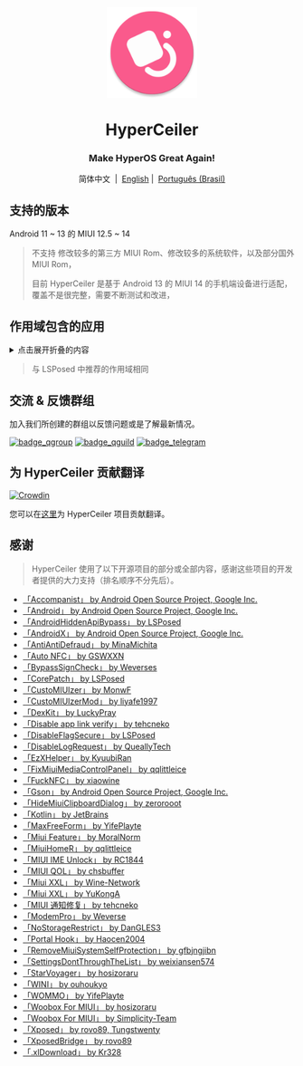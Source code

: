 <div align="center">

<img width="" src="/imgs/icon.png" width=160 height=160 align="center">

# HyperCeiler

### Make HyperOS Great Again!

简体中文&nbsp;&nbsp;|&nbsp;&nbsp;[English](/README_en-US.md)
|&nbsp;&nbsp;[Português (Brasil)](/README_pt-BR.md)

</div>

## 支持的版本

Android 11 ~ 13 的 MIUI 12.5 ~ 14

> 不支持 修改较多的第三方 MIUI Rom、修改较多的系统软件，以及部分国外 MIUI Rom，
>
> 目前 HyperCeiler 是基于 Android 13 的 MIUI 14 的手机端设备进行适配，覆盖不是很完整，需要不断测试和改进，
>

## 作用域包含的应用

<details>
    <summary>点击展开折叠的内容</summary>

| 应用名          | 包名                                 |
|:-------------|:-----------------------------------|
| 系统框架         | system                             |
| 系统界面         | com.android.systemui               |
| 系统桌面         | com.miui.home                      |
| 系统更新         | com.android.updater                |
| Joyose       | com.xiaomi.joyose                  |
| 小米设置         | com.xiaomi.misettings              |
| 手机管家         | com.miui.securitycenter            |
| 笔记           | com.miui.notes                     |
| 壁纸           | com.miui.miwallpaper               |
| 传送门          | com.miui.contentextension          |
| 弹幕通知         | com.xiaomi.barrage                 |
| 百度输入法小米版     | com.baidu.input_mi                 |
| 电话           | com.android.incallui               |
| 电话服务         | com.android.phone                  |
| 电量与性能        | com.miui.powerkeeper               |
| 短信           | com.android.mms                    |
| 截屏           | com.miui.screenshot                |
| 垃圾清理         | com.miui.cleanmaster               |
| 浏览器          | com.android.browser                |
| 鲁班（MTB）      | com.xiaomi.mtb                     |
| 屏幕录制         | com.miui.screenrecorder            |
| 权限管理服务       | com.lbe.security.miui              |
| 设置           | com.android.settings               |
| 搜狗输入法小米版     | com.sohu.inputmethod.sogou.xiaomi  |
| 天气           | com.miui.weather2                  |
| 投屏           | com.milink.service                 |
| 外部存储设备       | com.android.externalstorage        |
| 万象息屏         | com.miui.aod                       |
| 文件管理         | com.android.fileexplorer           |
| 系统服务组件       | com.miui.securityadd               |
| 下载管理         | com.android.providers.downloads.ui |
| 下载管理程序       | com.android.providers.downloads    |
| 相册           | com.miui.gallery                   |
| 小米创作         | com.miui.creation                  |
| 小米互传         | com.miui.mishare.connectivity      |
| 小米相册 - 编辑    | com.miui.mediaeditor               |
| 小米云服务        | com.miui.cloudservice              |
| 小米智能卡        | com.miui.tsmclient                 |
| 讯飞输入法小米版     | com.iflytek.inputmethod.miui       |
| 应用包管理组件      | com.miui.packageinstaller          |
| 应用商店         | com.xiaomi.market                  |
| 智能助理         | com.miui.personalassistant         |
| 主题壁纸         | com.android.thememanager           |
| com.miui.rom | com.miui.rom                       |
| MIUI 安全组件    | com.miui.guardprovider             |
| 时钟           | com.android.deskclock              |
| 相机           | com.android.camera                 |
| 小爱翻译         | com.xiaomi.aiasst.vision           |
| 小爱建议         | com.xiaomi.aireco                  |
| 小爱视觉         | com.xiaomi.scanner                 |
| 小爱同学         | com.miui.voiceassist               |
| 音乐           | com.miui.player                    |
| MIUI+ Beta 版 | com.xiaomi.mirror                  |
| NetworkBoost | com.xiaomi.NetworkBoost            |
| NFC 服务       | com.android.nfc                    |

</details>

> 与 LSPosed 中推荐的作用域相同

## 交流 & 反馈群组

加入我们所创建的群组以反馈问题或是了解最新情况。

[![badge_qgroup]][qgroup_url]
[![badge_qguild]][qguild_url]
[![badge_telegram]][telegram_url]

## 为 HyperCeiler 贡献翻译

[![Crowdin](https://badges.crowdin.net/hyperceiler/localized.svg)](https://crowdin.com/project/hyperceiler)

您可以在[这里](https://crwd.in/hyperceiler)为 HyperCeiler 项目贡献翻译。

## 感谢

> HyperCeiler 使用了以下开源项目的部分或全部内容，感谢这些项目的开发者提供的大力支持（排名顺序不分先后）。

- [「Accompanist」 by Android Open Source Project, Google Inc.](https://google.github.io/accompanist)
- [「Android」 by Android Open Source Project, Google Inc.](https://source.android.google.cn/license)
- [「AndroidHiddenApiBypass」 by LSPosed](https://github.com/LSPosed/AndroidHiddenApiBypass)
- [「AndroidX」 by Android Open Source Project, Google Inc.](https://github.com/androidx/androidx)
- [「AntiAntiDefraud」 by MinaMichita](https://github.com/MinaMichita/AntiAntiDefraud)
- [「Auto NFC」 by GSWXXN](https://github.com/GSWXXN/AutoNFC)
- [「BypassSignCheck」 by Weverses](https://github.com/Weverses/BypassSignCheck)
- [「CorePatch」 by LSPosed](https://github.com/LSPosed/CorePatch)
- [「CustoMIUIzer」 by MonwF](https://github.com/MonwF/customiuizer)
- [「CustoMIUIzerMod」 by liyafe1997](https://github.com/liyafe1997/CustoMIUIzerMod)
- [「DexKit」 by LuckyPray](https://github.com/LuckyPray/DexKit)
- [「Disable app link verify」 by tehcneko](https://github.com/Xposed-Modules-Repo/io.github.tehcneko.applinkverify)
- [「DisableFlagSecure」 by LSPosed](https://github.com/LSPosed/DisableFlagSecure)
- [「DisableLogRequest」 by QueallyTech](https://github.com/QueallyTech/DisableLogRequest)
- [「EzXHelper」 by KyuubiRan](https://github.com/KyuubiRan/EzXHelper)
- [「FixMiuiMediaControlPanel」 by qqlittleice](https://github.com/qqlittleice/FixMiuiMediaControlPanel)
- [「FuckNFC」 by xiaowine](https://github.com/xiaowine/FuckNFC)
- [「Gson」 by Android Open Source Project, Google Inc.](https://github.com/google/gson)
- [「HideMiuiClipboardDialog」 by zerorooot](https://github.com/zerorooot/HideMiuiClipboardDialog)
- [「Kotlin」 by JetBrains](https://github.com/JetBrains/kotlin)
- [「MaxFreeForm」 by YifePlayte](https://github.com/YifePlayte/MaxFreeForm)
- [「Miui Feature」 by MoralNorm](https://github.com/moralnorm/miui_feature)
- [「MiuiHomeR」 by qqlittleice](https://github.com/qqlittleice/MiuiHome_R)
- [「MIUI IME Unlock」 by RC1844](https://github.com/RC1844/MIUI_IME_Unlock)
- [「MIUI QOL」 by chsbuffer](https://github.com/chsbuffer/MIUIQOL)
- [「Miui XXL」 by Wine-Network](https://github.com/Wine-Network/Miui_XXL)
- [「Miui XXL」 by YuKongA](https://github.com/YuKongA/Miui_XXL)
- [「MIUI 通知修复」 by tehcneko](https://github.com/Xposed-Modules-Repo/io.github.tehcneko.miuinotificationfix)
- [「ModemPro」 by Weverse](https://github.com/Weverses/ModemPro)
- [「NoStorageRestrict」 by DanGLES3](https://github.com/Xposed-Modules-Repo/com.github.dan.nostoragerestrict)
- [「Portal Hook」 by Haocen2004](https://github.com/Haocen2004/PortalHook)
- [「RemoveMiuiSystemSelfProtection」 by gfbjngjibn](https://github.com/gfbjngjibn/RemoveMiuiSystemSelfProtection)
- [「SettingsDontThroughTheList」 by weixiansen574](https://github.com/weixiansen574/settingsdontthroughthelist)
- [「StarVoyager」 by hosizoraru](https://github.com/hosizoraru/StarVoyager)
- [「WINI」 by ouhoukyo](https://github.com/ouhoukyo/WINI)
- [「WOMMO」 by YifePlayte](https://github.com/YifePlayte/WOMMO)
- [「Woobox For MIUI」 by hosizoraru](https://github.com/hosizoraru/WooBoxForMIUI)
- [「Woobox For MIUI」 by Simplicity-Team](https://github.com/Simplicity-Team/WooBoxForMIUI)
- [「Xposed」 by rovo89, Tungstwenty](https://github.com/rovo89/XposedBridge)
- [「XposedBridge」 by rovo89](https://github.com/rovo89/XposedBridge)
- [「.xlDownload」 by Kr328](https://github.com/Kr328/.xlDownload)

[qgroup_url]: https://jq.qq.com/?_wv=1027&k=TedCJq8V

[badge_qgroup]: https://img.shields.io/badge/QQ-群组-4DB8FF?style=for-the-badge&logo=tencentqq

[qguild_url]: https://pd.qq.com/s/35ooe0ssj

[badge_qguild]: https://img.shields.io/badge/QQ-频道-4991D3?style=for-the-badge&logo=tencentqq

[telegram_url]: https://t.me/hyperceiler

[badge_telegram]: https://img.shields.io/badge/dynamic/json?style=for-the-badge&color=2CA5E0&label=Telegram&logo=telegram&query=%24.data.totalSubs&url=https%3A%2F%2Fapi.spencerwoo.com%2Fsubstats%2F%3Fsource%3Dtelegram%26queryKey%3Dhyperceiler

